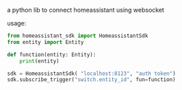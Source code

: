 a python lib to connect homeassistant using websocket

usage:

```python
from homeassistant_sdk import HomeassistantSdk
from entity import Entity

def function(entity: Entity):
    print(entity)

sdk = HomeassistantSdk( "localhost:8123", "auth token")
sdk.subscribe_trigger("switch.entity_id", fun=function)
```